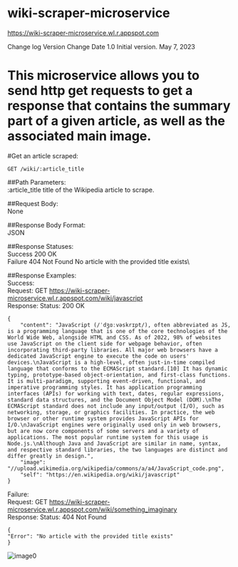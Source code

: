 # wiki-scraper-microservice
https://wiki-scraper-microservice.wl.r.appspot.com

Change log
Version	Change	Date
1.0	Initial version.	May 7, 2023

This microservice allows you to send http get requests to get a response that contains the summary part of a given article, as well as the associated main image.
==========================================================================================================================================
#Get an article scraped:

    GET /wiki/:article_title

##Path Parameters:\
    :article_title        title of the Wikipedia article to scrape.

##Request Body:\
    None

##Response Body Format:\
    JSON

##Response Statuses:\
Success	200 OK\
Failure	404 Not Found        No article with the provided title exists\

##Response Examples: \
   Success: \
    Request:
    GET https://wiki-scraper-microservice.wl.r.appspot.com/wiki/javascript \
    Response:
    Status: 200 OK

    {
        "content": "JavaScript (/ˈdʒɑːvəskrɪpt/), often abbreviated as JS, is a programming language that is one of the core technologies of the World Wide Web, alongside HTML and CSS. As of 2022, 98% of websites use JavaScript on the client side for webpage behavior, often incorporating third-party libraries. All major web browsers have a dedicated JavaScript engine to execute the code on users' devices.\nJavaScript is a high-level, often just-in-time compiled language that conforms to the ECMAScript standard.[10] It has dynamic typing, prototype-based object-orientation, and first-class functions. It is multi-paradigm, supporting event-driven, functional, and imperative programming styles. It has application programming interfaces (APIs) for working with text, dates, regular expressions, standard data structures, and the Document Object Model (DOM).\nThe ECMAScript standard does not include any input/output (I/O), such as networking, storage, or graphics facilities. In practice, the web browser or other runtime system provides JavaScript APIs for I/O.\nJavaScript engines were originally used only in web browsers, but are now core components of some servers and a variety of applications. The most popular runtime system for this usage is Node.js.\nAlthough Java and JavaScript are similar in name, syntax, and respective standard libraries, the two languages are distinct and differ greatly in design.",
        "image": "//upload.wikimedia.org/wikipedia/commons/a/a4/JavaScript_code.png",
        "self": "https://en.wikipedia.org/wiki/javascript"
    }


   Failure: \
    Request:
    GET https://wiki-scraper-microservice.wl.r.appspot.com/wiki/something_imaginary \
    Response:
    Status: 404 Not Found

    {    
    "Error": "No article with the provided title exists"
    }
![image0](https://user-images.githubusercontent.com/110791629/236732401-74ebe628-0a88-487b-927a-43e8bed375c2.jpeg)


